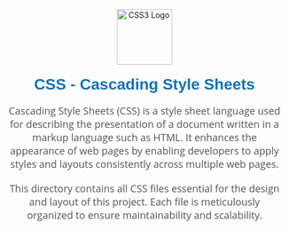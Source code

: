 <div align="center" style="margin: 40px; width: 100%;">
  <img src="https://upload.wikimedia.org/wikipedia/commons/thumb/6/62/CSS3_logo.svg/2048px-CSS3_logo.svg.png" alt="CSS3 Logo" height="100" width="100" />
  <h1 style="font-family: Arial, sans-serif; color: #1572B6; margin-top: 20px;">CSS - Cascading Style Sheets</h1>
  <p style="font-family: 'Open Sans', sans-serif; color: #555; font-size: 18px; max-width: 600px; margin: 0 auto;">
    Cascading Style Sheets (CSS) is a style sheet language used for describing the presentation of a document written in a markup language such as HTML. It enhances the appearance of web pages by enabling developers to apply styles and layouts consistently across multiple web pages.
  </p>
  <p style="font-family: 'Open Sans', sans-serif; color: #555; font-size: 18px; max-width: 600px; margin: 20px auto 0;">
    This directory contains all CSS files essential for the design and layout of this project. Each file is meticulously organized to ensure maintainability and scalability.
  </p>
</div>

